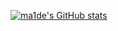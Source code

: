 [![ma1de's GitHub stats](https://github-readme-stats.vercel.app/api?username=ma1de)](https://github.com/anuraghazra/github-readme-stats)
